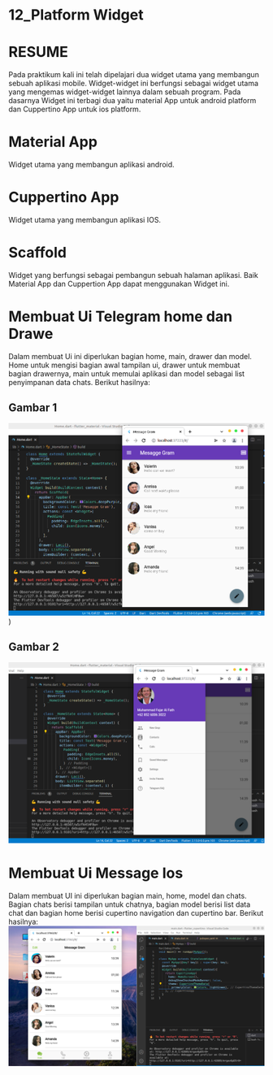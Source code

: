 # 12_Platform Widget
# RESUME
Pada praktikum kali ini telah dipelajari dua widget utama yang membangun sebuah aplikasi mobile. Widget-widget ini berfungsi sebagai widget utama yang mengemas widget-widget lainnya dalam sebuah program. Pada dasarnya Widget ini terbagi dua yaitu material App untuk android platform dan Cuppertino App untuk ios platform.
# Material App
Widget utama yang membangun aplikasi android.
# Cuppertino App
Widget utama yang membangun aplikasi IOS.
# Scaffold
Widget yang berfungsi sebagai pembangun sebuah halaman aplikasi. Baik Material App dan Cuppertion App dapat menggunakan Widget ini.
# Membuat Ui Telegram home dan Drawe
Dalam membuat Ui ini diperlukan bagian home, main, drawer dan model. Home untuk mengisi bagian awal tampilan ui, drawer untuk membuat bagian drawernya, main untuk memulai aplikasi dan model sebagai list penyimpanan data chats. Berikut hasilnya:
## Gambar 1
![material](screenshots/ssmaterial.png))
## Gambar 2
![material2](screenshots/ssmaterial2.png)
# Membuat Ui Message Ios
Dalam membuat UI ini diperlukan bagian main, home, model dan chats. Bagian chats berisi  tampilan untuk chatnya, bagian model berisi list data chat dan bagian home berisi cupertino navigation dan cupertino bar. Berikut hasilnya:
![cupertino](screenshots/cupertino.png)
